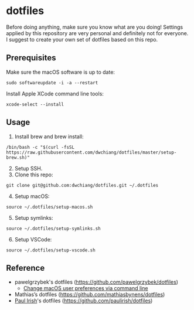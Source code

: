 # dotfiles

Before doing anything, make sure you know what are you doing! Settings applied by this repository are very personal and definitely not for everyone. I suggest to create your own set of dotfiles based on this repo.

## Prerequisites

Make sure the macOS software is up to date:

```
sudo softwareupdate -i -a --restart
```

Install Apple XCode command line tools:

```
xcode-select --install
```

## Usage

1. Install brew and brew install:

```
/bin/bash -c "$(curl -fsSL https://raw.githubusercontent.com/dwchiang/dotfiles/master/setup-brew.sh)" 
```

2. Setup SSH.
3. Clone this repo:

```
git clone git@github.com:dwchiang/dotfiles.git ~/.dotfiles
```

4. Setup macOS:

```
source ~/.dotfiles/setup-macos.sh
```

5. Setup symlinks:

```
source ~/.dotfiles/setup-symlinks.sh
```

6. Setup VSCode:

```
source ~/.dotfiles/setup-vscode.sh
```

## Reference

- pawelgrzybek's dotfiles (https://github.com/pawelgrzybek/dotfiles)
  - [Change macOS user preferences via command line](https://pawelgrzybek.com/change-macos-user-preferences-via-command-line/)
- Mathias’s dotfiles (https://github.com/mathiasbynens/dotfiles)
- [Paul Irish](https://www.paulirish.com/)'s dotfiles (https://github.com/paulirish/dotfiles)